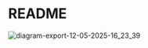 # README

![diagram-export-12-05-2025-16_23_39](https://github.com/user-attachments/assets/db121a47-b22f-4661-80c0-939507ac94df)
